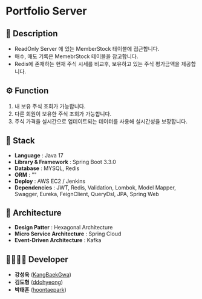 # Portfolio Server

## 📖 Description
- ReadOnly Server 에 있는 MemberStock 테이블에 접근합니다.
- 매수, 매도 기록은 MemebrStock 테이블을 참고합니다.
- Redis에 존재하는 현재 주식 시세를 비교후, 보유하고 있는 주식 평가금액을 제공합니다.

## ⚙ Function
1. 내 보유 주식 조회가 가능합니다.
2. 다른 회원이 보유한 주식 조회가 가능합니다.
3. 주식 가격을 실시간으로 업데이트되는 데이터를 사용해 실시간성을 보장합니다.
   
## 🔧 Stack
 - **Language** : Java 17
 - **Library & Framework** : Spring Boot 3.3.0
 - **Database** : MYSQL, Redis
 - **ORM** : ""
 - **Deploy** : AWS EC2 / Jenkins
 - **Dependencies** : JWT, Redis, Validation, Lombok, Model Mapper, Swagger, Eureka, FeignClient, QueryDsl, JPA, Spring Web

## 🔧 Architecture
- **Design Patter** : Hexagonal Architecture
- **Micro Service Architecture** : Spring Cloud
- **Event-Driven Architecture** : Kafka

## 👨‍👩‍👧‍👦 Developer
*  **강성욱** ([KangBaekGwa](https://github.com/KangBaekGwa))
*  **김도형** ([ddohyeong](https://github.com/ddohyeong))
*  **박태훈** ([hoontaepark](https://github.com/hoontaepark))
